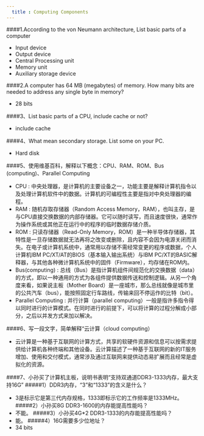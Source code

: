 ```yaml
---
  title : Computing Components 
---
```


####1.According to the von Neumann architecture, List basic parts of a computer
- Input device
- Output device
- Central Processing unit
- Memory unit
- Auxiliary storage device

####2.A computer has 64 MB (megabytes) of memory. How many bits are needed to address any single byte in memory?
- 28 bits

####3、List basic parts of a CPU, include cache or not?
- include cache

####4、What mean secondary storage. List some on your PC. 
- Hard disk

####5、使用维基百科，解释以下概念：CPU、RAM、ROM、Bus (computing)、Parallel Computing
- CPU : 中央处理器，是计算机的主要设备之一，功能主要是解释计算机指令以及处理计算机软件中的数据。计算机的可编程性主要是指对中央处理器的编程。
- RAM : 随机存取存储器（Random Access Memory，RAM），也叫主存，是与CPU直接交换数据的内部存储器。它可以随时读写，而且速度很快，通常作为操作系统或其他正在运行中的程序的临时数据存储介质。
- ROM : 只读存储器（Read-Only Memory，ROM）是一种半导体存储器，其特性是一旦存储数据就无法再将之改变或删除，且内容不会因为电源关闭而消失。在电子或计算机系统中，通常用以存储不需经常变更的程序或数据，个人计算机IBM PC/XT/AT的BIOS（基本输入输出系统）与IBM PC/XT的BASIC解释器，与其他各种微计算机系统中的固件（Firmware），均存储在ROM内。
- Bus(computing) : 总线（Bus）是指计算机组件间规范化的交换数据（data）的方式，即以一种通用的方式为各组件提供数据传送和控制逻辑。从另一个角度来看，如果说主板（Mother Board）是一座城市，那么总线就像是城市里的公共汽车（bus），能按照固定行车路线，传输来回不停运作的比特（bit）。
- Parallel Computing : 并行计算（parallel computing）一般是指许多指令得以同时进行的计算模式。在同时进行的前提下，可以将计算的过程分解成小部分，之后以并发方式来加以解决。

####6、写一段文字，简单解释“云计算（cloud computing）
- 云计算是一种基于互联网的计算方式，共享的软硬件资源和信息可以按需求提供给计算机各种终端和其他设备。云计算描述了一种基于互联网的新的IT服务增加、使用和交付模式，通常涉及通过互联网来提供动态易扩展而且经常是虚拟化的资源。

####7、小孙买了计算机主板，说明书表明“支持双通道DDR3-1333内存，最大支持16G”
#####1）DDR3内存，“3”和“1333”的含义是什么？
- 3是标示它是第三代内存规格，1333即标示它的工作频率是1333MHz。
#####2）小孙买8G DDR3-1600的内存能提高性能吗？
- 不能。
#####3）小孙买4G*2 DDR3-1333的内存能提高性能吗？
- 能。
#####4）16G需要多少位地址？
- 34 bits
